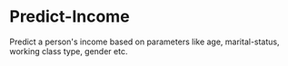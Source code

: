 # Predict-Income
Predict a person's income based on parameters like age, marital-status, working class type, gender etc.
